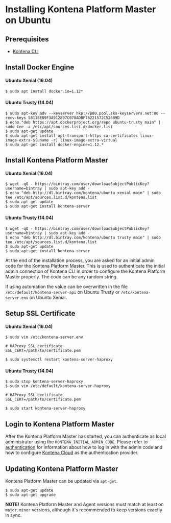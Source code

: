 # Installing Kontena Platform Master on Ubuntu

## Prerequisites

* [Kontena CLI](cli.md)

## Install Docker Engine

#### Ubuntu Xenial (16.04)

```
$ sudo apt install docker.io=1.12*
```

#### Ubuntu Trusty (14.04)

```
$ sudo apt-key adv --keyserver hkp://p80.pool.sks-keyservers.net:80 --recv-keys 58118E89F3A912897C070ADBF76221572C52609D
$ echo "deb https://apt.dockerproject.org/repo ubuntu-trusty main" | sudo tee -a /etc/apt/sources.list.d/docker.list
$ sudo apt-get update
$ sudo apt-get install apt-transport-https ca-certificates linux-image-extra-$(uname -r) linux-image-extra-virtual
$ sudo apt-get install docker-engine=1.12.*
```

## Install Kontena Platform Master

#### Ubuntu Xenial (16.04)

```
$ wget -qO - https://bintray.com/user/downloadSubjectPublicKey?username=bintray | sudo apt-key add -
$ echo "deb http://dl.bintray.com/kontena/ubuntu xenial main" | sudo tee /etc/apt/sources.list.d/kontena.list
$ sudo apt-get update
$ sudo apt-get install kontena-server
```

#### Ubuntu Trusty (14.04)

```
$ wget -qO - https://bintray.com/user/downloadSubjectPublicKey?username=bintray | sudo apt-key add -
$ echo "deb http://dl.bintray.com/kontena/ubuntu trusty main" | sudo tee /etc/apt/sources.list.d/kontena.list
$ sudo apt-get update
$ sudo apt-get install kontena-server
```

At the end of the installation process, you are asked for an initial admin code for the Kontena Platform Master. This is used to authenticate the initial admin connection of Kontena CLI in order to configure the Kontena Platform Master properly. The code can be any random string.

If using automation the value can be overwritten in the file `/etc/default/kontena-server-api` on Ubuntu Trusty or `/etc/kontena-server.env` on Ubuntu Xenial.

## Setup SSL Certificate

#### Ubuntu Xenial (16.04)

```
$ sudo vim /etc/kontena-server.env

# HAProxy SSL certificate
SSL_CERT=/path/to/certificate.pem

$ sudo systemctl restart kontena-server-haproxy
```

#### Ubuntu Trusty (14.04)

```
$ sudo stop kontena-server-haproxy
$ sudo vim /etc/default/kontena-server-haproxy

# HAProxy SSL certificate
SSL_CERT=/path/to/certificate.pem

$ sudo start kontena-server-haproxy
```

## Login to Kontena Platform Master

After the Kontena Platform Master has started, you can authenticate as local administrator using the `KONTENA_INITIAL_ADMIN_CODE`. Please refer to [authentication](../authentication.md) for information about how to log in with the admin code and how to configure [Kontena Cloud](https://cloud.kontena.io) as the authentication provider.

## Updating Kontena Platform Master

Kontena Platform Master can be updated via `apt-get`.

```
$ sudo apt-get update
$ sudo apt-get upgrade
```

**NOTE!** Kontena Platform Master and Agent versions must match at least on `major.minor` versions, although it's recommended to keep versions exactly in sync.